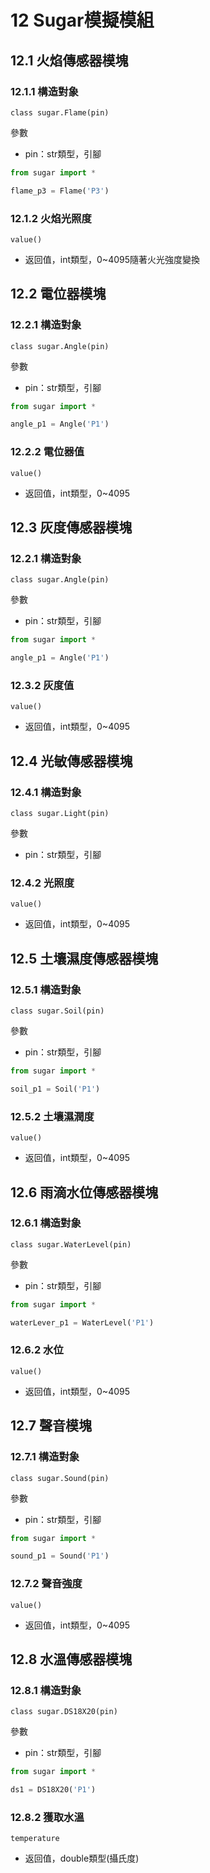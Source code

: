 # 12 Sugar模擬模組

## 12.1 火焰傳感器模塊

### 12.1.1 構造對象

`class sugar.Flame(pin)`

參數

* pin：str類型，引腳

```python
from sugar import *

flame_p3 = Flame('P3')
```

### **12.1.2 火焰光照度**

`value()`

* 返回值，int類型，0\~4095隨著火光強度變換

## 12.2 電位器模塊

### 12.2.1 構造對象

`class sugar.Angle(pin)`

參數

* pin：str類型，引腳

```python
from sugar import *

angle_p1 = Angle('P1')
```

### **12.2.2** 電位器值

`value()`

* 返回值，int類型，0\~4095

## 12.3 灰度傳感器模塊

### 12.2.1 構造對象

`class sugar.Angle(pin)`

參數

* pin：str類型，引腳

```python
from sugar import *

angle_p1 = Angle('P1')
```

### 12.3.2 灰度值

`value()`

* 返回值，int類型，0\~4095

## 12.4 光敏傳感器模塊

### 12.4.1 構造對象

`class sugar.Light(pin)`

參數

* pin：str類型，引腳

### **12.4.2 光照度**

`value()`

* 返回值，int類型，0\~4095

## 12.5 土壤濕度傳感器模塊

### 12.5.1 構造對象

`class sugar.Soil(pin)`

參數

* pin：str類型，引腳

```python
from sugar import *

soil_p1 = Soil('P1')
```

### 12.5.2 土壤濕潤度

`value()`

* 返回值，int類型，0\~4095

## 12.6 雨滴水位傳感器模塊

### 12.6.1 構造對象

`class sugar.WaterLevel(pin)`

參數

* pin：str類型，引腳

```python
from sugar import *

waterLever_p1 = WaterLevel('P1')
```

### **12.6.2 水位**

`value()`

* 返回值，int類型，0\~4095

## 12.7 聲音模塊

### 12.7.1 構造對象

`class sugar.Sound(pin)`

參數

* pin：str類型，引腳

```python
from sugar import *

sound_p1 = Sound('P1')
```

### 12.7.2 聲音強度

`value()`

* 返回值，int類型，0\~4095

## 12.8 水溫傳感器模塊

### 12.8.1 構造對象

`class sugar.DS18X20(pin)`

參數

* pin：str類型，引腳

```python
from sugar import *

ds1 = DS18X20('P1')
```

### 12.8.2 獲取水溫

`temperature`

* 返回值，double類型(攝氏度)
